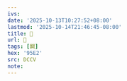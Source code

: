 ```yaml
---
ivs:
date: '2025-10-13T10:27:52+08:00'
lastmod: '2025-10-14T21:46:45-08:00'
title: 􂌗
url: 􂌗
tags: [闢]
hex: '95E2'
src: DCCV
note:
---
```

